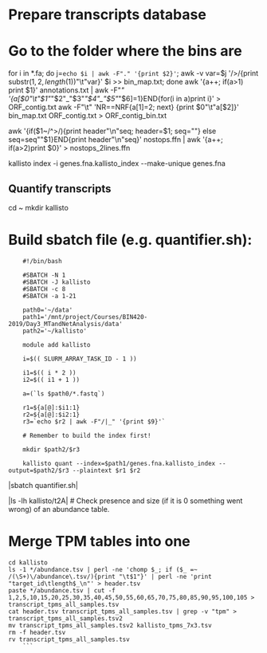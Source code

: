 # Prepare transcripts database

# Go to the folder where the bins are

for i in *.fa; do j=`echo $i | awk -F"." '{print $2}'`; awk -v var=$j '/>/{print substr($1, 2, length($1))"\t"var}' $i >> bin_map.txt; done
awk '{a++; if(a>1) print $1}' annotations.txt | awk -F"_" '{a[$0"\t"$1"_"$2"_"$3"_"$4"_"$5"_"$6]=1}END{for(i in a)print i}' > ORF_contig.txt
awk -F"\t" 'NR==NRF{a[$1]=$2; next} {print $0"\t"a[$2]}' bin_map.txt ORF_contig.txt > ORF_contig_bin.txt

awk '{if($1~/^>/){print header"\n"seq; header=$1; seq=""} else seq=seq""$1}END{print header"\n"seq}' nostops.ffn | awk '{a++; if(a>2)print $0}' > nostops_2lines.ffn 


kallisto index -i genes.fna.kallisto_index --make-unique genes.fna


## Quantify transcripts

cd ~
mkdir kallisto

# Build sbatch file (e.g. quantifier.sh):

```
	#!/bin/bash

	#SBATCH -N 1
	#SBATCH -J kallisto
	#SBATCH -c 8
	#SBATCH -a 1-21

	path0='~/data'
	path1='/mnt/project/Courses/BIN420-2019/Day3_MTandNetAnalysis/data'
	path2='~/kallisto'

	module add kallisto
	
	i=$(( SLURM_ARRAY_TASK_ID - 1 ))

	i1=$(( i * 2 ))
	i2=$(( i1 + 1 ))

	a=(`ls $path0/*.fastq`)

	r1=${a[@]:$i1:1}
	r2=${a[@]:$i2:1}
	r3=`echo $r2 | awk -F"/|_" '{print $9}'`

	# Remember to build the index first! 

	mkdir $path2/$r3

	kallisto quant --index=$path1/genes.fna.kallisto_index --output=$path2/$r3 --plaintext $r1 $r2

```

|sbatch quantifier.sh|

|ls -lh kallisto/t2A| # Check presence and size (if it is 0 something went wrong) of an abundance table.

# Merge TPM tables into one
```
cd kallisto
ls -1 */abundance.tsv | perl -ne 'chomp $_; if ($_ =~ /(\S+)\/abundance\.tsv/){print "\t$1"}' | perl -ne 'print "target_id\tlength$_\n"' > header.tsv
paste */abundance.tsv | cut -f 1,2,5,10,15,20,25,30,35,40,45,50,55,60,65,70,75,80,85,90,95,100,105 > transcript_tpms_all_samples.tsv
cat header.tsv transcript_tpms_all_samples.tsv | grep -v "tpm" > transcript_tpms_all_samples.tsv2
mv transcript_tpms_all_samples.tsv2 kallisto_tpms_7x3.tsv
rm -f header.tsv
rv transcript_tpms_all_samples.tsv
	```
